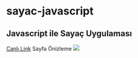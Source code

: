 # sayac-javascript
## Javascript ile Sayaç Uygulaması
[Canlı Link](https://sayac-enespolat.surge.sh/)
Sayfa Önizleme
![](https://i.ibb.co/k24Kqvp/kamil.png)
